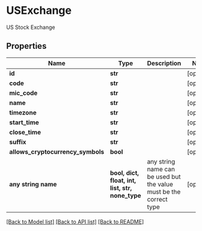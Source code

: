 # USExchange

US Stock Exchange

## Properties
Name | Type | Description | Notes
------------ | ------------- | ------------- | -------------
**id** | **str** |  | [optional] 
**code** | **str** |  | [optional] 
**mic_code** | **str** |  | [optional] 
**name** | **str** |  | [optional] 
**timezone** | **str** |  | [optional] 
**start_time** | **str** |  | [optional] 
**close_time** | **str** |  | [optional] 
**suffix** | **str** |  | [optional] 
**allows_cryptocurrency_symbols** | **bool** |  | [optional] 
**any string name** | **bool, dict, float, int, list, str, none_type** | any string name can be used but the value must be the correct type | [optional]

[[Back to Model list]](../README.md#documentation-for-models) [[Back to API list]](../README.md#documentation-for-api-endpoints) [[Back to README]](../README.md)


